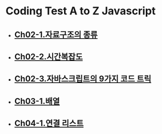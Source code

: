 # Coding Test A to Z Javascript

- ## [Ch02-1.자료구조의 종류](./Ch02-1.자료구조의_종류.md)

- ## [Ch02-2.시간복잡도](./Ch02-2.시간복잡도.md)

- ## [Ch02-3.자바스크립트의 9가지 코드 트릭](./Ch02-3.자바스크립트_코드트릭.md)

- ## [Ch03-1.배열](./Ch03-1.배열.md)

- ## [Ch04-1.연결 리스트](./Ch04-1.연결_리스트.md)

